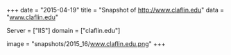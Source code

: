 
+++
date = "2015-04-19"
title = "Snapshot of http://www.claflin.edu"
data = "www.claflin.edu"

Server = ["IIS"]
domain = ["claflin.edu"]

  image = "snapshots/2015_16/www.claflin.edu.png"
+++
#
